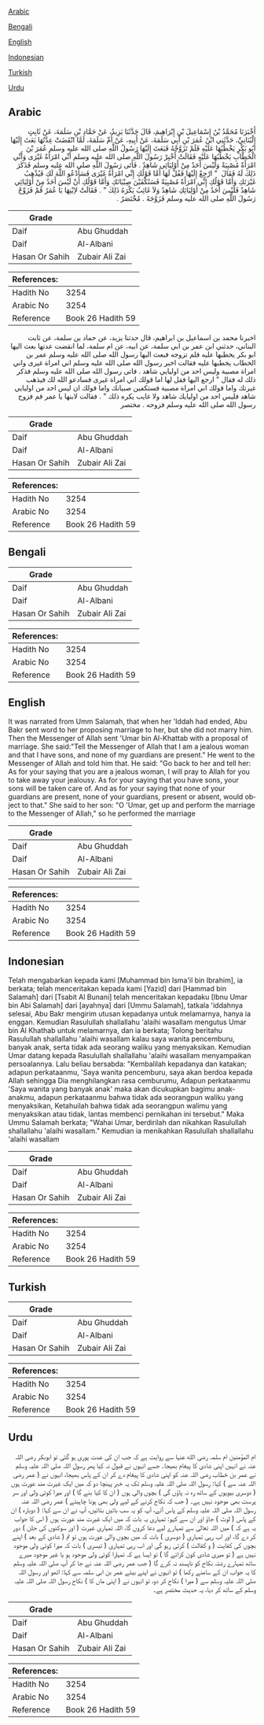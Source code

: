 [Arabic](#arabic)

[Bengali](#bengali)

[English](#english)

[Indonesian](#indonesian)

[Turkish](#turkish)

[Urdu](#urdu)

## Arabic


<div dir="rtl" lang="ar" style={{fontSize:'larger',backgroundColor:'#f8f9fa',padding:20}}>
أَخْبَرَنَا مُحَمَّدُ بْنُ إِسْمَاعِيلَ بْنِ إِبْرَاهِيمَ، قَالَ حَدَّثَنَا يَزِيدُ، عَنْ حَمَّادِ بْنِ سَلَمَةَ، عَنْ ثَابِتٍ الْبُنَانِيِّ، حَدَّثَنِي ابْنُ عُمَرَ بْنِ أَبِي سَلَمَةَ، عَنْ أَبِيهِ، عَنْ أُمِّ سَلَمَةَ، لَمَّا انْقَضَتْ عِدَّتُهَا بَعَثَ إِلَيْهَا أَبُو بَكْرٍ يَخْطُبُهَا عَلَيْهِ فَلَمْ تَزَوَّجْهُ فَبَعَثَ إِلَيْهَا رَسُولُ اللَّهِ صلى الله عليه وسلم عُمَرَ بْنَ الْخَطَّابِ يَخْطُبُهَا عَلَيْهِ فَقَالَتْ أَخْبِرْ رَسُولَ اللَّهِ صلى الله عليه وسلم أَنِّي امْرَأَةٌ غَيْرَى وَأَنِّي امْرَأَةٌ مُصْبِيَةٌ وَلَيْسَ أَحَدٌ مِنْ أَوْلِيَائِي شَاهِدٌ ‏.‏ فَأَتَى رَسُولَ اللَّهِ صلى الله عليه وسلم فَذَكَرَ ذَلِكَ لَهُ فَقَالَ ‏ "‏ ارْجِعْ إِلَيْهَا فَقُلْ لَهَا أَمَّا قَوْلُكِ إِنِّي امْرَأَةٌ غَيْرَى فَسَأَدْعُو اللَّهَ لَكِ فَيُذْهِبُ غَيْرَتَكِ وَأَمَّا قَوْلُكِ إِنِّي امْرَأَةٌ مُصْبِيَةٌ فَسَتُكْفَيْنَ صِبْيَانَكِ وَأَمَّا قَوْلُكِ أَنْ لَيْسَ أَحَدٌ مِنْ أَوْلِيَائِي شَاهِدٌ فَلَيْسَ أَحَدٌ مِنْ أَوْلِيَائِكِ شَاهِدٌ وَلاَ غَائِبٌ يَكْرَهُ ذَلِكَ ‏"‏ ‏.‏ فَقَالَتْ لاِبْنِهَا يَا عُمَرُ قُمْ فَزَوِّجْ رَسُولَ اللَّهِ صلى الله عليه وسلم فَزَوَّجَهُ ‏.‏ مُخْتَصَرٌ ‏.‏
</div>
<div style={{backgroundColor:'#f8f9fa',padding:20, marginBottom: 10}}><table> <thead> <tr> <th>Grade</th> <th></th> </tr> </thead> <tbody> <tr><td>Daif</td><td>Abu Ghuddah</td></tr><tr><td>Daif</td><td>Al-Albani</td></tr><tr><td>Hasan Or Sahih</td><td>Zubair Ali Zai</td></tr></tbody></table><table> <thead> <tr> <th>References:</th> <th></th> </tr> </thead> <tbody><tr><td>Hadith No</td><td>3254</td></tr><tr><td>Arabic No</td><td>3254</td></tr><tr><td>Reference</td><td>Book 26 Hadith 59</td></tr></tbody></table></div>


<div dir="rtl" lang="ar" style={{fontSize:'larger',backgroundColor:'#f8f9fa',padding:20}}>
اخبرنا محمد بن اسماعيل بن ابراهيم، قال حدثنا يزيد، عن حماد بن سلمة، عن ثابت البناني، حدثني ابن عمر بن ابي سلمة، عن ابيه، عن ام سلمة، لما انقضت عدتها بعث اليها ابو بكر يخطبها عليه فلم تزوجه فبعث اليها رسول الله صلى الله عليه وسلم عمر بن الخطاب يخطبها عليه فقالت اخبر رسول الله صلى الله عليه وسلم اني امراة غيرى واني امراة مصبية وليس احد من اوليايي شاهد . فاتى رسول الله صلى الله عليه وسلم فذكر ذلك له فقال " ارجع اليها فقل لها اما قولك اني امراة غيرى فسادعو الله لك فيذهب غيرتك واما قولك اني امراة مصبية فستكفين صبيانك واما قولك ان ليس احد من اوليايي شاهد فليس احد من اوليايك شاهد ولا غايب يكره ذلك " . فقالت لابنها يا عمر قم فزوج رسول الله صلى الله عليه وسلم فزوجه . مختصر
</div>
<div style={{backgroundColor:'#f8f9fa',padding:20, marginBottom: 10}}><table> <thead> <tr> <th>Grade</th> <th></th> </tr> </thead> <tbody> <tr><td>Daif</td><td>Abu Ghuddah</td></tr><tr><td>Daif</td><td>Al-Albani</td></tr><tr><td>Hasan Or Sahih</td><td>Zubair Ali Zai</td></tr></tbody></table><table> <thead> <tr> <th>References:</th> <th></th> </tr> </thead> <tbody><tr><td>Hadith No</td><td>3254</td></tr><tr><td>Arabic No</td><td>3254</td></tr><tr><td>Reference</td><td>Book 26 Hadith 59</td></tr></tbody></table></div>

## Bengali


<div dir="ltr" lang="bn" style={{fontSize:'larger',backgroundColor:'#f8f9fa',padding:20}}>

</div>
<div style={{backgroundColor:'#f8f9fa',padding:20, marginBottom: 10}}><table> <thead> <tr> <th>Grade</th> <th></th> </tr> </thead> <tbody> <tr><td>Daif</td><td>Abu Ghuddah</td></tr><tr><td>Daif</td><td>Al-Albani</td></tr><tr><td>Hasan Or Sahih</td><td>Zubair Ali Zai</td></tr></tbody></table><table> <thead> <tr> <th>References:</th> <th></th> </tr> </thead> <tbody><tr><td>Hadith No</td><td>3254</td></tr><tr><td>Arabic No</td><td>3254</td></tr><tr><td>Reference</td><td>Book 26 Hadith 59</td></tr></tbody></table></div>

## English


<div dir="ltr" lang="en" style={{fontSize:'larger',backgroundColor:'#f8f9fa',padding:20}}>
It was narrated from Umm Salamah, that when her 'Iddah had ended, Abu Bakr sent word to her proposing marriage to her, but she did not marry him. Then the Messenger of Allah sent 'Umar bin Al-Khattab with a proposal of marriage. She said:"Tell the Messenger of Allah that I am a jealous woman and that I have sons, and none of my guardians are present." He went to the Messenger of Allah and told him that. He said: "Go back to her and tell her: As for your saying that you are a jealous woman, I will pray to Allah for you to take away your jealousy. As for your saying that you have sons, your sons will be taken care of. And as for your saying that none of your guardians are present, none of your guardians, present or absent, would object to that." She said to her son: "O 'Umar, get up and perform the marriage to the Messenger of Allah," so he performed the marriage
</div>
<div style={{backgroundColor:'#f8f9fa',padding:20, marginBottom: 10}}><table> <thead> <tr> <th>Grade</th> <th></th> </tr> </thead> <tbody> <tr><td>Daif</td><td>Abu Ghuddah</td></tr><tr><td>Daif</td><td>Al-Albani</td></tr><tr><td>Hasan Or Sahih</td><td>Zubair Ali Zai</td></tr></tbody></table><table> <thead> <tr> <th>References:</th> <th></th> </tr> </thead> <tbody><tr><td>Hadith No</td><td>3254</td></tr><tr><td>Arabic No</td><td>3254</td></tr><tr><td>Reference</td><td>Book 26 Hadith 59</td></tr></tbody></table></div>

## Indonesian


<div dir="ltr" lang="id" style={{fontSize:'larger',backgroundColor:'#f8f9fa',padding:20}}>
Telah mengabarkan kepada kami [Muhammad bin Isma'il bin Ibrahim], ia berkata; telah menceritakan kepada kami [Yazid] dari [Hammad bin Salamah] dari [Tsabit Al Bunani] telah menceritakan kepadaku [Ibnu Umar bin Abi Salamah] dari [ayahnya] dari [Ummu Salamah], tatkala 'iddahnya selesai, Abu Bakr mengirim utusan kepadanya untuk melamarnya, hanya ia enggan. Kemudian Rasulullah shallallahu 'alaihi wasallam mengutus Umar bin Al Khathab untuk melamarnya, dan ia berkata; Tolong beritahu Rasulullah shallallahu 'alaihi wasallam kalau saya wanita pencemburu, banyak anak, serta tidak ada seorang waliku yang menyaksikan. Kemudian Umar datang kepada Rasulullah shallallahu 'alaihi wasallam menyampaikan persoalannya. Lalu beliau bersabda: "Kembalilah kepadanya dan katakan; adapun perkataanmu, 'Saya wanita pencemburu, saya akan berdoa kepada Allah sehingga Dia menghilangkan rasa cemburumu, Adapun perkataanmu 'Saya wanita yang banyak anak' maka akan dicukupkan bagimu anak-anakmu, adapun perkataanmu bahwa tidak ada seorangpun waliku yang menyaksikan, Ketahuilah bahwa tidak ada seorangpun walimu yang menyaksikan atau tidak, lantas membenci pernikahan ini tersebut." Maka Ummu Salamah berkata; "Wahai Umar, berdirilah dan nikahkan Rasulullah shallallahu 'alaihi wasallam." Kemudian ia menikahkan Rasulullah shallallahu 'alaihi wasallam
</div>
<div style={{backgroundColor:'#f8f9fa',padding:20, marginBottom: 10}}><table> <thead> <tr> <th>Grade</th> <th></th> </tr> </thead> <tbody> <tr><td>Daif</td><td>Abu Ghuddah</td></tr><tr><td>Daif</td><td>Al-Albani</td></tr><tr><td>Hasan Or Sahih</td><td>Zubair Ali Zai</td></tr></tbody></table><table> <thead> <tr> <th>References:</th> <th></th> </tr> </thead> <tbody><tr><td>Hadith No</td><td>3254</td></tr><tr><td>Arabic No</td><td>3254</td></tr><tr><td>Reference</td><td>Book 26 Hadith 59</td></tr></tbody></table></div>

## Turkish


<div dir="ltr" lang="tr" style={{fontSize:'larger',backgroundColor:'#f8f9fa',padding:20}}>

</div>
<div style={{backgroundColor:'#f8f9fa',padding:20, marginBottom: 10}}><table> <thead> <tr> <th>Grade</th> <th></th> </tr> </thead> <tbody> <tr><td>Daif</td><td>Abu Ghuddah</td></tr><tr><td>Daif</td><td>Al-Albani</td></tr><tr><td>Hasan Or Sahih</td><td>Zubair Ali Zai</td></tr></tbody></table><table> <thead> <tr> <th>References:</th> <th></th> </tr> </thead> <tbody><tr><td>Hadith No</td><td>3254</td></tr><tr><td>Arabic No</td><td>3254</td></tr><tr><td>Reference</td><td>Book 26 Hadith 59</td></tr></tbody></table></div>

## Urdu


<div dir="rtl" lang="ur" style={{fontSize:'larger',backgroundColor:'#f8f9fa',padding:20}}>
ام المؤمنین ام سلمہ رضی الله عنہا سے روایت ہے کہ جب ان کی عدت پوری ہو گئی تو ابوبکر رضی اللہ عنہ نے انہیں اپنی شادی کا پیغام بھیجا۔ جسے انہوں نے قبول نہ کیا پھر رسول اللہ صلی اللہ علیہ وسلم نے عمر بن خطاب رضی اللہ عنہ کو اپنی شادی کا پیغام دے کر ان کے پاس بھیجا، انہوں نے ( عمر رضی اللہ عنہ سے ) کہا: رسول اللہ صلی اللہ علیہ وسلم تک یہ خبر پہنچا دو کہ میں ایک غیرت مند عورت ہوں ( دوسری بیویوں کے ساتھ رہ نہ پاؤں گی ) بچوں والی ہوں ( ان کا کیا بنے گا ) اور میرا کوئی ولی اور سر پرست بھی موجود نہیں ہے۔ ( جب کہ نکاح کرنے کے لیے ولی بھی ہونا چاہیئے ) عمر رضی اللہ عنہ رسول اللہ صلی اللہ علیہ وسلم کے پاس آئے، آپ کو یہ سب باتیں بتائیں، آپ نے ان سے کہا: ( دوبارہ ) ان کے پاس ( لوٹ ) جاؤ اور ان سے کہو: تمہاری یہ بات کہ میں ایک غیرت مند عورت ہوں ( اس کا جواب یہ ہے کہ ) میں اللہ تعالیٰ سے تمہارے لیے دعا کروں گا، اللہ تمہاری غیرت ( اور سوکنوں کی جلن ) دور کر دے گا، اور اب رہی تمہاری ( دوسری ) بات کہ میں بچوں والی عورت ہوں تو تم ( شادی کے بعد ) اپنے بچوں کی کفایت ( و کفالت ) کرتی رہو گی اور اب رہی تمہاری ( تیسری ) بات کہ میرا کوئی ولی موجود نہیں ہے ( تو میری شادی کون کرائے گا ) تو ایسا ہے کہ تمہارا کوئی ولی موجود ہو یا غیر موجود میرے ساتھ تمہارے رشتہ نکاح کو ناپسند نہ کرے گا ( جب عمر رضی اللہ عنہ نے جا کر آپ صلی اللہ علیہ وسلم کا یہ جواب ان کے سامنے رکھا ) تو انہوں نے اپنے بیٹے عمر بن ابی سلمہ سے کہا: اٹھو اور رسول اللہ صلی اللہ علیہ وسلم سے ( میرا ) نکاح کر دو، تو انہوں نے ( اپنی ماں کا ) نکاح رسول اللہ صلی اللہ علیہ وسلم کے ساتھ کر دیا، یہ حدیث مختصر ہے۔
</div>
<div style={{backgroundColor:'#f8f9fa',padding:20, marginBottom: 10}}><table> <thead> <tr> <th>Grade</th> <th></th> </tr> </thead> <tbody> <tr><td>Daif</td><td>Abu Ghuddah</td></tr><tr><td>Daif</td><td>Al-Albani</td></tr><tr><td>Hasan Or Sahih</td><td>Zubair Ali Zai</td></tr></tbody></table><table> <thead> <tr> <th>References:</th> <th></th> </tr> </thead> <tbody><tr><td>Hadith No</td><td>3254</td></tr><tr><td>Arabic No</td><td>3254</td></tr><tr><td>Reference</td><td>Book 26 Hadith 59</td></tr></tbody></table></div>